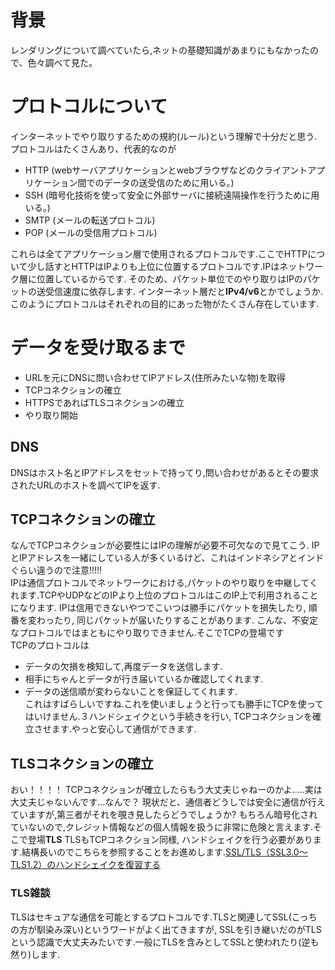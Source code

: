 # 背景
レンダリングについて調べていたら,ネットの基礎知識があまりにもなかったので、色々調べて見た。

# プロトコルについて
インターネットでやり取りするための規約(ルール)という理解で十分だと思う.
プロトコルはたくさんあり、代表的なのが

- HTTP (webサーバアプリケーションとwebブラウザなどのクライアントアプリケーション間でのデータの送受信のために用いる。)
- SSH (暗号化技術を使って安全に外部サーバに接続遠隔操作を行うために用いる。)
- SMTP (メールの転送プロトコル)
- POP (メールの受信用プロトコル)  

これらは全てアプリケーション層で使用されるプロトコルです.ここでHTTPについて少し話すとHTTPはIPよりも上位に位置するプロトコルです.IPはネットワーク層に位置しているからです.
そのため、パケット単位でのやり取りはIPのパケットの送受信速度に依存します.
インターネット層だと**IPv4/v6**とかでしょうか.このようにプロトコルはそれぞれの目的にあった物がたくさん存在しています.

# データを受け取るまで
- URLを元にDNSに問い合わせてIPアドレス(住所みたいな物)を取得 
- TCPコネクションの確立
- HTTPSであればTLSコネクションの確立
- やり取り開始

## DNS
DNSはホスト名とIPアドレスをセットで持ってり,問い合わせがあるとその要求されたURLのホストを調べてIPを返す.

## TCPコネクションの確立
なんでTCPコネクションが必要性にはIPの理解が必要不可欠なので見てこう.
IPとIPアドレスを一緒にしている人が多くいるけど、これはインドネシアとインドぐらい違うので注意!!!!!  
IPは通信プロトコルでネットワークにおける,パケットのやり取りを中継してくれます.TCPやUDPなどのIPより上位のプロトコルはこのIP上で利用されることになります.
IPは信用できないやつでこいつは勝手にパケットを損失したり, 順番を変わったり, 同じパケットが届いたりすることがあります.
こんな、不安定なプロトコルではまともにやり取りできません.そこでTCPの登場です  
TCPのプロトコルは
- データの欠損を検知して,再度データを送信します.
- 相手にちゃんとデータが行き届いているか確認してくれます.
- データの送信順が変わらないことを保証してくれます.  
これはすばらしいですね.これを使いましょうと行っても勝手にTCPを使ってはいけません.３ハンドシェイクという手続きを行い, TCPコネクションを確立させます.やっと安心して通信ができます.

## TLSコネクションの確立
おい！！！！ TCPコネクションが確立したらもう大丈夫じゃねーのかよ.....実は大丈夫じゃないんです...なんで？
現状だと、通信者どうしでは安全に通信が行えていますが,第三者がそれを覗き見したらどうでしょうか?
もちろん暗号化されていないので,クレジット情報などの個人情報を扱うに非常に危険と言えます.そこで登場**TLS**
TLSもTCPコネクション同様, ハンドシェイクを行う必要があります.結構長いのでこちらを参照することをお進めします.[SSL/TLS（SSL3.0～TLS1.2）のハンドシェイクを復習する](https://qiita.com/n-i-e/items/41673fd16d7bd1189a29)  

### TLS雑談
TLSはセキュアな通信を可能とするプロトコルです.TLSと関連してSSL(こっちの方が馴染み深い)というワードがよく出てきますが,
SSLを引き継いだのがTLSという認識で大丈夫みたいです.一般にTLSを含みとしてSSLと使われたり(逆も然り)します.






